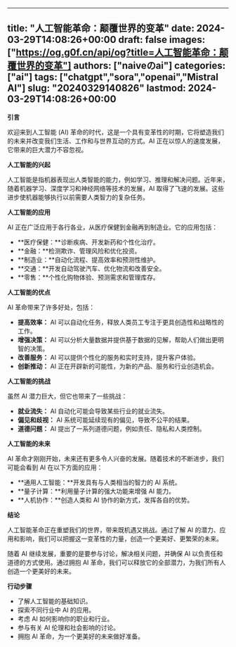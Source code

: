 
---
title: "人工智能革命：颠覆世界的变革"
date: 2024-03-29T14:08:26+00:00
draft: false
images: ["https://og.g0f.cn/api/og?title=人工智能革命：颠覆世界的变革"]
authors: ["naiveのai"]
categories: ["ai"]
tags: ["chatgpt","sora","openai","Mistral AI"]
slug: "20240329140826"
lastmod: 2024-03-29T14:08:26+00:00
---
**引言**

欢迎来到人工智能 (AI) 革命的时代，这是一个具有变革性的时期，它将塑造我们的未来并改变我们生活、工作和与世界互动的方式。AI 正在以惊人的速度发展，它带来的巨大潜力不容忽视。

**人工智能的兴起**

人工智能是指机器表现出人类智能的能力，例如学习、推理和解决问题。近年来，随着机器学习、深度学习和神经网络等技术的发展，AI 取得了飞速的发展。这些进步使机器能够执行以前需要人类智力的复杂任务。

**人工智能的应用**

AI 正在广泛应用于各行各业，从医疗保健到金融再到制造业。它的应用包括：

- **医疗保健：**诊断疾病、开发新药和个性化治疗。
- **金融：**检测欺诈、管理风险和优化投资。
- **制造业：**自动化流程、提高效率和预测性维护。
- **交通：**开发自动驾驶汽车、优化物流和改善安全。
- **零售：**个性化购物体验、预测需求和管理库存。

**人工智能的优点**

AI 革命带来了许多好处，包括：

- **提高效率：** AI 可以自动化任务，释放人类员工专注于更具创造性和战略性的工作。
- **增强决策：** AI 可以分析大量数据并提供基于数据的见解，帮助人们做出更明智的决策。
- **改善服务：** AI 可以提供个性化的服务和实时支持，提升客户体验。
- **创新推动：** AI 正在开辟新的可能性，为新的产品、服务和行业创造机会。

**人工智能的挑战**

虽然 AI 潜力巨大，但它也带来了一些挑战：

- **就业流失：** AI 自动化可能会导致某些行业的就业流失。
- **偏见和歧视：** AI 系统可能延续现有的偏见，导致不公平的结果。
- **道德问题：** AI 提出了一系列道德问题，例如责任、隐私和人类控制。

**人工智能的未来**

AI 革命才刚刚开始，未来还有更多令人兴奋的发展。随着技术的不断进步，我们可能会看到 AI 在以下方面的应用：

- **通用人工智能：**开发具有与人类相当的智力的 AI 系统。
- **量子计算：**利用量子计算的强大功能来增强 AI 能力。
- **人机协作：**创造人类和 AI 协作的新方式，发挥各自的优势。

**结论**

人工智能革命正在重塑我们的世界，带来既机遇又挑战。通过了解 AI 的潜力、应用和影响，我们可以把握这一变革性的力量，创造一个更美好、更繁荣的未来。

随着 AI 继续发展，重要的是要参与讨论，解决相关问题，并确保 AI 以负责任和道德的方式使用。通过拥抱 AI 革命，我们可以释放它的全部潜力，为我们所有人创造一个更美好的未来。

**行动步骤**

- 了解人工智能的基础知识。
- 探索不同行业中 AI 的应用。
- 考虑 AI 如何影响你的职业和行业。
- 参与有关 AI 伦理和社会影响的讨论。
- 拥抱 AI 革命，为一个更美好的未来做好准备。
